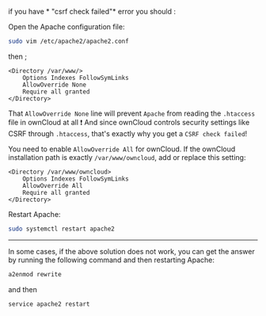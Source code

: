 if you have * "csrf check failed"* error you should : 

Open the Apache configuration file:

```bash
sudo vim /etc/apache2/apache2.conf
```
then ;

```
<Directory /var/www/>
    Options Indexes FollowSymLinks
    AllowOverride None
    Require all granted
</Directory>
```

That ```AllowOverride None``` line will prevent ```Apache``` from reading the ```.htaccess``` file in ownCloud at all ❗
And since ownCloud controls security settings like CSRF through ```.htaccess```, that's exactly why you get a ```CSRF check failed```!

You need to enable ```AllowOverride All``` for ownCloud. If the ownCloud installation path is exactly ```/var/www/owncloud```, add or replace this setting:

```
<Directory /var/www/owncloud>
    Options Indexes FollowSymLinks
    AllowOverride All
    Require all granted
</Directory>
```

Restart Apache:

```bash
sudo systemctl restart apache2
```
-----------------------------------------------------------------------------------------------------------------------------------------------------------------------------------

In some cases, if the above solution does not work, you can get the answer by running the following command and then restarting Apache:
```bash
a2enmod rewrite
```
and then
```bash
service apache2 restart
```

